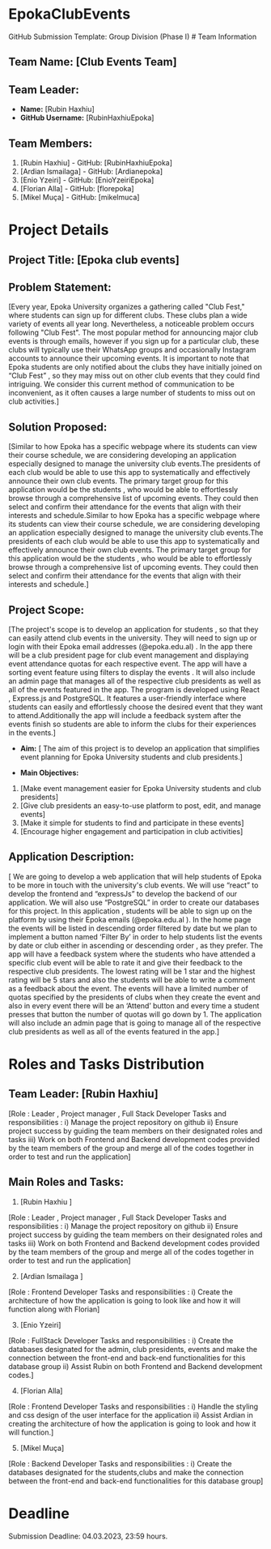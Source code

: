# EpokaClubEvents
GitHub Submission Template: Group Division (Phase I) # Team Information
## Team Name: [Club Events Team]

## Team Leader:
- **Name:** [Rubin Haxhiu]
- **GitHub Username:** [RubinHaxhiuEpoka]

## Team Members:
1. [Rubin Haxhiu] - GitHub: [RubinHaxhiuEpoka]
2. [Ardian Ismailaga] - GitHub: [Ardianepoka]
3. [Enio Yzeiri] - GitHub: [EnioYzeiriEpoka]
4. [Florian Alla] - GitHub: [florepoka]
5. [Mikel Muça] - GitHub: [mikelmuca]

# Project Details

## Project Title: [Epoka club events]

## Problem Statement:
[Every year, Epoka University organizes a gathering called "Club Fest," where students can sign up for different clubs. These clubs plan a wide variety of events all year long. Nevertheless, a noticeable problem occurs following "Club Fest". The most popular method for announcing major club events is through emails, however if you sign up for a particular club, these clubs will typically use their WhatsApp groups and occasionally Instagram accounts  to announce their upcoming events. It is important to note that Epoka students are only notified about the clubs they have initially joined on “Club Fest” , so they may miss out on other club events that they could find intriguing. We consider this current method of communication to be inconvenient, as it often causes a large number of students to miss out on club activities.]

## Solution Proposed:

[Similar to how Epoka has a specific webpage where its students can view their course schedule, we are considering developing an application especially designed to manage the university club events.The presidents of each club would be able to use this app to systematically and effectively announce their own club events. The primary target group for this application would be the students , who would be able to effortlessly browse through a comprehensive list of upcoming events. They could then select and confirm their attendance for the events that align with their interests and schedule.Similar to how Epoka has a specific webpage where its students can view their course schedule, we are considering developing an application especially designed to manage the university club events.The presidents of each club would be able to use this app to systematically and effectively announce their own club events. The primary target group for this application would be the students , who would be able to effortlessly browse through a comprehensive list of upcoming events. They could then select and confirm their attendance for the events that align with their interests and schedule.]

## Project Scope:

[The project's scope is to develop an application for students , so that they can easily attend club events in the university. They will need to sign up or login with their Epoka email addresses (@epoka.edu.al) . In the app there will be a club president page for club event management and displaying event attendance quotas for each respective event. The app will have a sorting event feature using filters to display the events . It will also include an admin page that manages all of the respective club presidents  as well as all of the events featured in the app.
The program is developed using React , Express.js  and PostgreSQL. It features a user-friendly interface where students can easily and effortlessly choose the desired event that they want to attend.Additionally the app will include a feedback system after the events finish so students are able to inform the clubs for their experiences in the events.]

- **Aim:** 
[ The aim of this project is to develop an application that simplifies event planning  for Epoka University students and club presidents.]

- **Main Objectives:**
1. [Make event management easier for Epoka University students and club presidents]
2. [Give club presidents an easy-to-use platform to post, edit, and manage events]
3. [Make it simple for students to find and participate in these events]
4. [Encourage higher engagement and participation in club activities]

## Application Description:

[ We are going to develop a web application that will help students of Epoka to be more in touch with the university's club events. We will use “react” to develop the frontend and “expressJs” to develop the backend of our application. We will also use “PostgreSQL” in order to create our databases for this project. In this application , students will be able to sign up on the platform by using their Epoka emails (@epoka.edu.al ). In the home page the events will be listed in descending order filtered by date but we plan to implement a button named ‘Filter By’ in order to help students list the events by date or club either in ascending or descending order , as they prefer. The app will have a feedback system where the students who have attended a specific club event will be able to rate it and give their feedback to the respective club presidents. The lowest rating will be 1 star and the highest rating will be 5 stars and also the students will be able to write a comment as a feedback about the event. The events will have a limited number of quotas specified by the presidents of clubs when they create the event and also in every event there will be an ‘Attend’ button and every time a student presses that button the number of quotas will go down by 1. The application will also include an admin page that is going to manage all of the respective club presidents as well as all of the events featured in the app.]


# Roles and Tasks Distribution

## Team Leader: [Rubin Haxhiu]

[Role :  Leader , Project manager , Full Stack Developer
Tasks and responsibilities : 
i) Manage the project repository on github
ii) Ensure project success by guiding the team members on their designated roles and tasks
iii) Work on both Frontend and Backend development codes provided by the team members of the group and merge all of the codes together in order to test and run the application]


## Main Roles and Tasks:

1. [Rubin Haxhiu ] 

[Role :  Leader , Project manager , Full Stack Developer
Tasks and responsibilities : 
i) Manage the project repository on github
ii) Ensure project success by guiding the team members on their designated roles and tasks
iii) Work on both Frontend and Backend development codes provided by the team members of the group and merge all of the codes together in order to test and run the application]


2. [Ardian Ismailaga ] 

[Role :  Frontend Developer
Tasks and responsibilities : 
i) Create the architecture of how the application is going to look like and how it will function along with Florian]


3. [Enio Yzeiri] 

[Role :  FullStack Developer
Tasks and responsibilities : 
i) Create the databases designated for the admin, club presidents, events and make the connection between the front-end and back-end functionalities for this database group
ii) Assist Rubin on both Frontend and Backend development codes.]


4. [Florian Alla]

[Role :  Frontend Developer
Tasks and responsibilities :
i) Handle the styling and css design of the user interface for the application 
ii) Assist Ardian in creating the architecture of how the application is going to look and how it will function.]


5. [Mikel Muça] 

[Role :  Backend Developer
Tasks and responsibilities : 
i) Create the databases designated for the students,clubs and make the connection between the front-end and back-end functionalities for this database group]

# Deadline
Submission Deadline: 04.03.2023, 23:59 hours.

